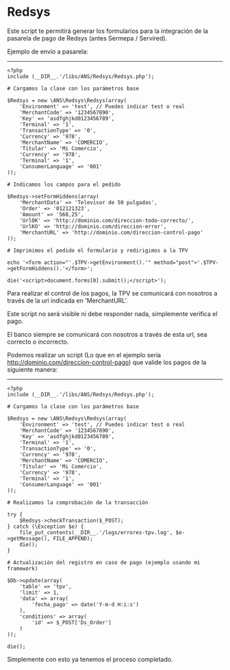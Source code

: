 Redsys
=====

Este script te permitirá generar los formularios para la integración de la pasarela de pago de Redsys (antes Sermepa / Servired).

Ejemplo de envío a pasarela:

--------
    <?php
    include (__DIR__.'/libs/ANS/Redsys/Redsys.php');

    # Cargamos la clase con los parámetros base

    $Redsys = new \ANS\Redsys\Redsys(array(
        'Environment' => 'test', // Puedes indicar test o real
        'MerchantCode' => '1234567890',
        'Key' => 'asdfghjkd0123456789',
        'Terminal' => '1',
        'TransactionType' => '0',
        'Currency' => '978',
        'MerchantName' => 'COMERCIO',
        'Titular' => 'Mi Comercio',
        'Currency' => '978',
        'Terminal' => '1',
        'ConsumerLanguage' => '001'
    ));

    # Indicamos los campos para el pedido

    $Redsys->setFormHiddens(array(
        'MerchantData' => 'Televisor de 50 pulgadas',
        'Order' => '012121323',
        'Amount' => '568,25',
        'UrlOK' => 'http://dominio.com/direccion-todo-correcto/',
        'UrlKO' => 'http://dominio.com/direccion-error',
        'MerchantURL' => 'http://dominio.com/direccion-control-pago'
    ));

    # Imprimimos el pedido el formulario y redirigimos a la TPV

    echo '<form action="'.$TPV->getEnvironment().'" method="post">'.$TPV->getFormHiddens().'</form>';

    die('<script>document.forms[0].submit();</script>');

Para realizar el control de los pagos, la TPV se comunicará con nosotros a través de la url indicada en 'MerchantURL'.

Este script no será visible ni debe responder nada, simplemente verifica el pago.

El banco siempre se comunicará con nosotros a través de esta url, sea correcto o incorrecto.

Podemos realizar un script (Lo que en el ejemplo sería http://dominio.com/direccion-control-pago) que valide los pagos de la siguiente manera:

--------
    <?php
    include (__DIR__.'/libs/ANS/Redsys/Redsys.php');

    # Cargamos la clase con los parámetros base

    $Redsys = new \ANS\Redsys\Redsys(array(
        'Environment' => 'test', // Puedes indicar test o real
        'MerchantCode' => '1234567890',
        'Key' => 'asdfghjkd0123456789',
        'Terminal' => '1',
        'TransactionType' => '0',
        'Currency' => '978',
        'MerchantName' => 'COMERCIO',
        'Titular' => 'Mi Comercio',
        'Currency' => '978',
        'Terminal' => '1',
        'ConsumerLanguage' => '001'
    ));

    # Realizamos la comprobación de la transacción

    try {
        $Redsys->checkTransaction($_POST);
    } catch (\Exception $e) {
        file_put_contents(__DIR__.'/logs/errores-tpv.log', $e->getMessage(), FILE_APPEND);
        die();
    }

    # Actualización del registro en caso de pago (ejemplo usando mi framework)

    $Db->update(array(
        'table' => 'tpv',
        'limit' => 1,
        'data' => array(
            'fecha_pago' => date('Y-m-d H:i:s')
        ),
        'conditions' => array(
            'id' => $_POST['Ds_Order']
        )
    ));

    die();

Simplemente con esto ya tenemos el proceso completado.
